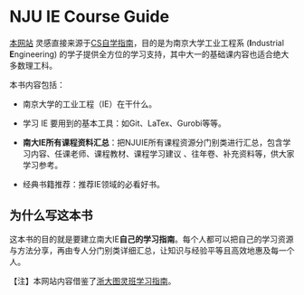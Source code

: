 # NJU IE Course Guide

[本网站](https://njuwallspider.github.io/IECourseGuide/) 灵感直接来源于[CS自学指南](https://csdiy.wiki/)，目的是为南京大学工业工程系 (**I**ndustrial **E**ngineering) 的学子提供全方位的学习支持，其中大一的基础课内容也适合绝大多数理工科。

本书内容包括：

- 南京大学的工业工程（IE）在干什么。

- 学习 IE 要用到的基本工具：如Git、LaTex、Gurobi等等。

- **南大IE所有课程资料汇总**：把NJUIE所有课程资源分门别类进行汇总，包含学习内容、任课老师、课程教材、课程学习建议
、往年卷、补充资料等，供大家学习参考。

- 经典书籍推荐：推荐IE领域的必看好书。

## 为什么写这本书

这本书的目的就是要建立南大IE**自己的学习指南**。每个人都可以把自己的学习资源与方法分享，再由专人分门别类详细汇总，让知识与经验平等且高效地惠及每一个人。

【注】本网站内容借鉴了[浙大图灵班学习指南](https://zju-turing.github.io/TuringCourses/readings/)。
